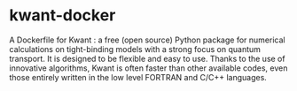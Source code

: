 # kwant-docker
A Dockerfile for Kwant : 
a free (open source) Python package for numerical calculations on tight-binding models with a strong focus on quantum transport. It is designed to be flexible and easy to use. Thanks to the use of innovative algorithms, Kwant is often faster than other available codes, even those entirely written in the low level FORTRAN and C/C++ languages.

